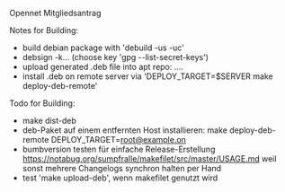 Opennet Mitgliedsantrag

Notes for Building:
* build debian package with 'debuild -us -uc'
* debsign -k... (choose key 'gpg --list-secret-keys')
* upload generated .deb file into apt repo: ....
* install .deb on remote server via 'DEPLOY_TARGET=$SERVER make deploy-deb-remote'

Todo for Building:
* make dist-deb
* deb-Paket auf einem entfernten Host installieren:
   make deploy-deb-remote DEPLOY_TARGET=root@example.on
* bumbversion testen für einfache Release-Erstellung https://notabug.org/sumpfralle/makefilet/src/master/USAGE.md weil sonst mehrere Changelogs synchron halten per Hand
* test 'make upload-deb', wenn makefilet genutzt wird
